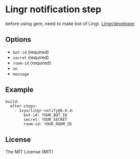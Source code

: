 # Lingr notification step

before using gem, need to make bot of Lingr. [Lingr/developer](http://lingr.com/developer)

## Options

* ``bot-id`` (required)
* ``secret`` (required)
* ``room-id`` (required)
* ``on``
* ``message``

## Example

```
build:
  after-steps:
    - 1syo/lingr-notify@0.0.4:
        bot-id: YOUR_BOT_ID
        secret: YOUR_SECRET
        room-id: YOUR_ROOM_ID
```

## License

The MIT License (MIT)
